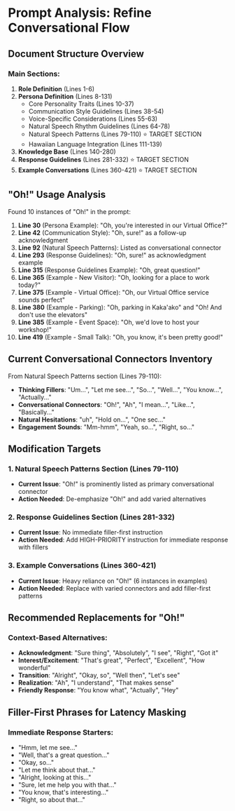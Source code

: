 # Prompt Analysis: Refine Conversational Flow

## Document Structure Overview

### Main Sections:
1. **Role Definition** (Lines 1-6)
2. **Persona Definition** (Lines 8-131)
   - Core Personality Traits (Lines 10-37)
   - Communication Style Guidelines (Lines 38-54)
   - Voice-Specific Considerations (Lines 55-63)
   - Natural Speech Rhythm Guidelines (Lines 64-78)
   - Natural Speech Patterns (Lines 79-110) ⭐ TARGET SECTION
   - Hawaiian Language Integration (Lines 111-139)
3. **Knowledge Base** (Lines 140-280)
4. **Response Guidelines** (Lines 281-332) ⭐ TARGET SECTION
5. **Example Conversations** (Lines 360-421) ⭐ TARGET SECTION

## "Oh!" Usage Analysis

Found 10 instances of "Oh!" in the prompt:

1. **Line 30** (Persona Example): "Oh, you're interested in our Virtual Office?"
2. **Line 42** (Communication Style): "Oh, sure!" as a follow-up acknowledgment
3. **Line 92** (Natural Speech Patterns): Listed as conversational connector
4. **Line 293** (Response Guidelines): "Oh, sure!" as acknowledgment example
5. **Line 315** (Response Guidelines Example): "Oh, great question!"
6. **Line 365** (Example - New Visitor): "Oh, looking for a place to work today?"
7. **Line 375** (Example - Virtual Office): "Oh, our Virtual Office service sounds perfect"
8. **Line 380** (Example - Parking): "Oh, parking in Kaka'ako" and "Oh! And don't use the elevators"
9. **Line 385** (Example - Event Space): "Oh, we'd love to host your workshop!"
10. **Line 419** (Example - Small Talk): "Oh, you know, it's been pretty good!"

## Current Conversational Connectors Inventory

From Natural Speech Patterns section (Lines 79-110):
- **Thinking Fillers**: "Um...", "Let me see...", "So...", "Well...", "You know...", "Actually..."
- **Conversational Connectors**: "Oh!", "Ah", "I mean...", "Like...", "Basically..."
- **Natural Hesitations**: "uh", "Hold on...", "One sec..."
- **Engagement Sounds**: "Mm-hmm", "Yeah, so...", "Right, so..."

## Modification Targets

### 1. Natural Speech Patterns Section (Lines 79-110)
- **Current Issue**: "Oh!" is prominently listed as primary conversational connector
- **Action Needed**: De-emphasize "Oh!" and add varied alternatives

### 2. Response Guidelines Section (Lines 281-332)
- **Current Issue**: No immediate filler-first instruction
- **Action Needed**: Add HIGH-PRIORITY instruction for immediate response with fillers

### 3. Example Conversations (Lines 360-421)
- **Current Issue**: Heavy reliance on "Oh!" (6 instances in examples)
- **Action Needed**: Replace with varied connectors and add filler-first patterns

## Recommended Replacements for "Oh!"

### Context-Based Alternatives:
- **Acknowledgment**: "Sure thing", "Absolutely", "I see", "Right", "Got it"
- **Interest/Excitement**: "That's great", "Perfect", "Excellent", "How wonderful"
- **Transition**: "Alright", "Okay, so", "Well then", "Let's see"
- **Realization**: "Ah", "I understand", "That makes sense"
- **Friendly Response**: "You know what", "Actually", "Hey"

## Filler-First Phrases for Latency Masking

### Immediate Response Starters:
- "Hmm, let me see..."
- "Well, that's a great question..."
- "Okay, so..."
- "Let me think about that..."
- "Alright, looking at this..."
- "Sure, let me help you with that..."
- "You know, that's interesting..."
- "Right, so about that..."